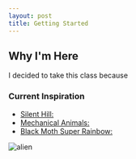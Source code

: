 ```yaml
---
layout: post
title: Getting Started
---
```


## Why I'm Here

I decided to take this class because

### Current Inspiration

- [Silent Hill:](http://silenthill.wikia.com/wiki/Silent_Hill_Wiki)
- [Mechanical Animals:](http://www.mansonwiki.com/wiki/Mechanical_Animals_%28album%29)
- [Black Moth Super Rainbow:](www.blackmothsuperrainbow.com/)

![alien](http://www.bibliotecapleyades.net/imagenes_aliens/contact31_02.jpg)
